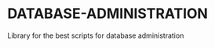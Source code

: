 DATABASE-ADMINISTRATION
=======================

Library for the best scripts for database administration
